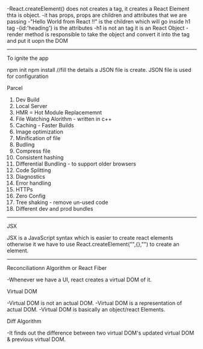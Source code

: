 -React.createElement() does not creates a tag, it creates a React Element thta is object.
-it has props, props are children and attributes that we are passing
-"Hello World from React !!" is the children which will go inside h1 tag
-{id:'heading'} is the attributes
-h1 is not an tag it is an React Object
-render method is responsible to take the object and convert it into the tag and put it uopn the DOM

--------------------------------------------------------------------------------------------------------------------------

To ignite the app

npm init
npm install   //fill the details
a JSON file is create. JSON file is used for configuration

Parcel

1. Dev Build
2. Local Server
3. HMR = Hot Module Replacememnt
4. File Watching Alorithm - written in c++
5. Caching - Faster Builds
6. Image optimization
7. Minification of file
8. Budling
9. Compress file
10. Consistent hashing
11. Differential Bundling - to support older browsers
12. Code Splitting
13. Diagnostics
14. Error handling
15. HTTPs
16. Zero Config
17. Tree shaking - remove un-used code
18. Different dev and prod bundles

--------------------------------------------------------------------------------------------

JSX

JSX is a JavaScript syntax which is easier to create react elements otherwise it we have to use React.createElement("",{},"") to create an element.

------------------------------------------------------------------------------------------------------------------------------------
Reconciliationn Algorithm or React Fiber

-Whenever we have a UI, react creates a virtual DOM of it.

Virtual DOM 

-Virtual DOM is not an actual DOM.
-Virtual DOM is a representation of actual DOM.
-Virtual DOM is basically an object/react Elements.

Diff Algorithm

-It finds out the difference between two virtual DOM's updated virtual DOM & previous virtual DOM.